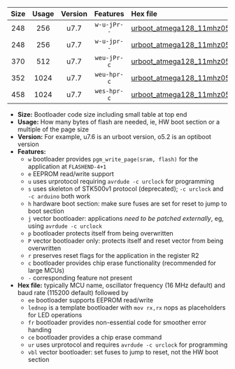 |Size|Usage|Version|Features|Hex file|
|:-:|:-:|:-:|:-:|:--|
|248|256|u7.7|`w-u-jPr--`|[urboot_atmega128_11mhz0592_19200bps_lednop_ur_vbl.hex](https://raw.githubusercontent.com/stefanrueger/urboot.hex/main/mcus/atmega128/fcpu_11mhz0592/19200_bps/urboot_atmega128_11mhz0592_19200bps_lednop_ur_vbl.hex)|
|248|256|u7.7|`w-u-jpr--`|[urboot_atmega128_11mhz0592_19200bps_lednop_fr_ur_vbl.hex](https://raw.githubusercontent.com/stefanrueger/urboot.hex/main/mcus/atmega128/fcpu_11mhz0592/19200_bps/urboot_atmega128_11mhz0592_19200bps_lednop_fr_ur_vbl.hex)|
|370|512|u7.7|`weu-jPr-c`|[urboot_atmega128_11mhz0592_19200bps_ee_lednop_fr_ce_ur_vbl.hex](https://raw.githubusercontent.com/stefanrueger/urboot.hex/main/mcus/atmega128/fcpu_11mhz0592/19200_bps/urboot_atmega128_11mhz0592_19200bps_ee_lednop_fr_ce_ur_vbl.hex)|
|352|1024|u7.7|`weu-hpr-c`|[urboot_atmega128_11mhz0592_19200bps_ee_lednop_fr_ce_ur.hex](https://raw.githubusercontent.com/stefanrueger/urboot.hex/main/mcus/atmega128/fcpu_11mhz0592/19200_bps/urboot_atmega128_11mhz0592_19200bps_ee_lednop_fr_ce_ur.hex)|
|458|1024|u7.7|`wes-hpr-c`|[urboot_atmega128_11mhz0592_19200bps_ee_lednop_fr_ce.hex](https://raw.githubusercontent.com/stefanrueger/urboot.hex/main/mcus/atmega128/fcpu_11mhz0592/19200_bps/urboot_atmega128_11mhz0592_19200bps_ee_lednop_fr_ce.hex)|

- **Size:** Bootloader code size including small table at top end
- **Usage:** How many bytes of flash are needed, ie, HW boot section or a multiple of the page size
- **Version:** For example, u7.6 is an urboot version, o5.2 is an optiboot version
- **Features:**
  + `w` bootloader provides `pgm_write_page(sram, flash)` for the application at `FLASHEND-4+1`
  + `e` EEPROM read/write support
  + `u` uses urprotocol requiring `avrdude -c urclock` for programming
  + `s` uses skeleton of STK500v1 protocol (deprecated); `-c urclock` and `-c arduino` both work
  + `h` hardware boot section: make sure fuses are set for reset to jump to boot section
  + `j` vector bootloader: applications *need to be patched externally*, eg, using `avrdude -c urclock`
  + `p` bootloader protects itself from being overwritten
  + `P` vector bootloader only: protects itself and reset vector from being overwritten
  + `r` preserves reset flags for the application in the register R2
  + `c` bootloader provides chip erase functionality (recommended for large MCUs)
  + `-` corresponding feature not present
- **Hex file:** typically MCU name, oscillator frequency (16 MHz default) and baud rate (115200 default) followed by
  + `ee` bootloader supports EEPROM read/write
  + `lednop` is a template bootloader with `mov rx,rx` nops as placeholders for LED operations
  + `fr` bootloader provides non-essential code for smoother error handing
  + `ce` bootloader provides a chip erase command
  + `ur` uses urprotocol and requires `avrdude -c urclock` for programming
  + `vbl` vector bootloader: set fuses to jump to reset, not the HW boot section
